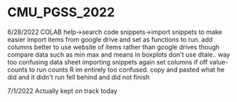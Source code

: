 # CMU_PGSS_2022
6/28/2022
COLAB
help->search code snippets->import snippets to make easier
import items from google drive and set as functions to run. add columns
  better to use website of items rather than google drives though
  compare data such as min max and means in boxplots 
don't use dtale.. way too confusing
data sheet importing
  snippets again 
  set columns if off
  value-counts to run counts
R
im entirely too confused. copy and pasted what he did and it didn't run
fell behind and did not finish

7/1/2022
Actually kept on track today
